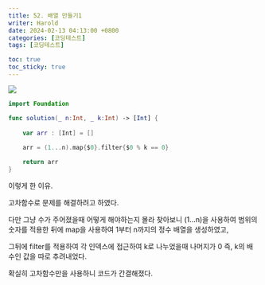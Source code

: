 ```yaml
---
title: 52. 배열 만들기1
writer: Harold
date: 2024-02-13 04:13:00 +0800
categories: [코딩테스트]
tags: [코딩테스트]

toc: true
toc_sticky: true
---
```

![](https://velog.velcdn.com/images/haroldfromk/post/165a6fa1-332a-4f0a-8672-b5c69405caa1/image.png)

```swift
import Foundation

func solution(_ n:Int, _ k:Int) -> [Int] {
    
    var arr : [Int] = []
    
    arr = (1...n).map{$0}.filter{$0 % k == 0}

    return arr
}
```

이렇게 한 이유.

고차함수로 문제를 해결하려고 하였다.

다만 그냥 수가 주어졌을때 어떻게 해야하는지 몰라 찾아보니 (1...n)을 사용하여 범위의 숫자를 적용한 뒤에 map을 사용하여 1부터 n까지의 정수 배열을 생성하였고,

그뒤에 filter를 적용하여 각 인덱스에 접근하여 k로 나누었을때 나머지가 0 즉, k의 배수인 값을 따로 추려내었다.

확실히 고차함수만을 사용하니 코드가 간결해졌다.